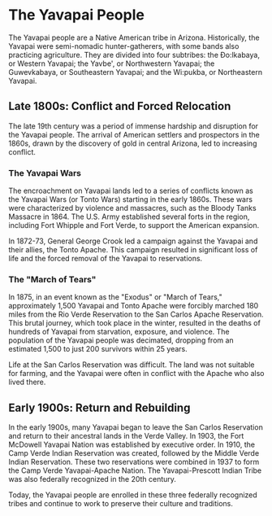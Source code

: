 # The Yavapai People

The Yavapai people are a Native American tribe in Arizona. Historically, the Yavapai were semi-nomadic hunter-gatherers, with some bands also practicing agriculture. They are divided into four subtribes: the Ɖo:lkabaya, or Western Yavapai; the Yavbe', or Northwestern Yavapai; the Guwevkabaya, or Southeastern Yavapai; and the Wi:pukba, or Northeastern Yavapai.

## Late 1800s: Conflict and Forced Relocation

The late 19th century was a period of immense hardship and disruption for the Yavapai people. The arrival of American settlers and prospectors in the 1860s, drawn by the discovery of gold in central Arizona, led to increasing conflict.

### The Yavapai Wars

The encroachment on Yavapai lands led to a series of conflicts known as the Yavapai Wars (or Tonto Wars) starting in the early 1860s. These wars were characterized by violence and massacres, such as the Bloody Tanks Massacre in 1864. The U.S. Army established several forts in the region, including Fort Whipple and Fort Verde, to support the American expansion.

In 1872-73, General George Crook led a campaign against the Yavapai and their allies, the Tonto Apache. This campaign resulted in significant loss of life and the forced removal of the Yavapai to reservations.

### The "March of Tears"

In 1875, in an event known as the "Exodus" or "March of Tears," approximately 1,500 Yavapai and Tonto Apache were forcibly marched 180 miles from the Rio Verde Reservation to the San Carlos Apache Reservation. This brutal journey, which took place in the winter, resulted in the deaths of hundreds of Yavapai from starvation, exposure, and violence. The population of the Yavapai people was decimated, dropping from an estimated 1,500 to just 200 survivors within 25 years.

Life at the San Carlos Reservation was difficult. The land was not suitable for farming, and the Yavapai were often in conflict with the Apache who also lived there.

## Early 1900s: Return and Rebuilding

In the early 1900s, many Yavapai began to leave the San Carlos Reservation and return to their ancestral lands in the Verde Valley. In 1903, the Fort McDowell Yavapai Nation was established by executive order. In 1910, the Camp Verde Indian Reservation was created, followed by the Middle Verde Indian Reservation. These two reservations were combined in 1937 to form the Camp Verde Yavapai-Apache Nation. The Yavapai-Prescott Indian Tribe was also federally recognized in the 20th century.

Today, the Yavapai people are enrolled in these three federally recognized tribes and continue to work to preserve their culture and traditions.
